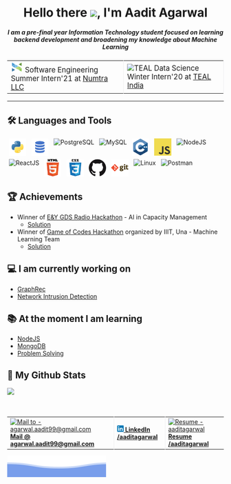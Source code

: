 <h1 align=center > Hello there <img src="https://media.giphy.com/media/hvRJCLFzcasrR4ia7z/giphy.gif" width="25px">, I'm <b>Aadit Agarwal</b></h1>

<h5 align=center >
I am a pre-final year Information Technology student focused on learning backend development and broadening my knowledge about Machine Learning
</h5>

<table align="center" style="font-size:1.2em;">
  <tr>
    <td style="border-right: 1px solid #eeeeef;"><img alt="Numtra" title="Numtra" height="25" src="./assets/numtra.png"> Software Engineering Summer Intern'21 at </a> <a href="https://numtra.com/">Numtra LLC</a> </td>
    <td style="border-right: 1px solid #eeeeef;"><img alt="TEAL" title="TEAL" height="20" src="https://www.tealindia.in/teal_assets/branding/teal_logo_dark.svg"> Data Science Winter Intern'20 at </a> <a href="https://www.tealindia.in/">TEAL India</a> </td>
  </tr>
</table>

<hr>

## 🛠 Languages and Tools

<p>
  <img src="https://raw.githubusercontent.com/github/explore/80688e429a7d4ef2fca1e82350fe8e3517d3494d/topics/python/python.png" alt="Python" height="40" style="vertical-align:top; margin:4px">
  <img src="https://raw.githubusercontent.com/github/explore/80688e429a7d4ef2fca1e82350fe8e3517d3494d/topics/sql/sql.png" alt="SQL" height="40" style="vertical-align:top; margin:4px">
  <img src="https://www.postgresql.org/media/img/about/press/elephant.png" alt="PostgreSQL" height="40" style="vertical-align:top; margin:4px">
  <img src="https://d1.awsstatic.com/asset-repository/products/amazon-rds/1024px-MySQL.ff87215b43fd7292af172e2a5d9b844217262571.png" alt="MySQL" height="40" style="vertical-align:top; margin:4px">
  <img src="https://raw.githubusercontent.com/github/explore/80688e429a7d4ef2fca1e82350fe8e3517d3494d/topics/cpp/cpp.png" alt="Cpp" height="40" style="vertical-align:top; margin:4px">
  <img src="https://raw.githubusercontent.com/github/explore/80688e429a7d4ef2fca1e82350fe8e3517d3494d/topics/javascript/javascript.png" alt="JavaScript" height="40" style="vertical-align:top; margin:4px">
  <img src="https://icon2.cleanpng.com/20180425/xeq/kisspng-node-js-javascript-web-application-express-js-comp-5ae0f84de7b809.1939946215246930699491.jpg" alt="NodeJS" height="40" style="vertical-align:top; margin:4px">
  <img src="https://www.pngitem.com/pimgs/m/664-6644509_icon-react-js-logo-hd-png-download.png" alt="ReactJS" height="40" style="vertical-align:top; margin:4px">
  <img src="https://raw.githubusercontent.com/github/explore/80688e429a7d4ef2fca1e82350fe8e3517d3494d/topics/html/html.png" alt="Html" height="40" style="vertical-align:top; margin:4px">
  <img src="https://raw.githubusercontent.com/github/explore/80688e429a7d4ef2fca1e82350fe8e3517d3494d/topics/css/css.png" alt="Css" height="40" style="vertical-align:top; margin:4px">
  <img src="https://raw.githubusercontent.com/github/explore/78df643247d429f6cc873026c0622819ad797942/topics/github/github.png" alt="Github" height="40" style="vertical-align:top; margin:4px">
  <img src="https://raw.githubusercontent.com/github/explore/80688e429a7d4ef2fca1e82350fe8e3517d3494d/topics/git/git.png" alt="Git" height="40" style="vertical-align:top; margin:4px">
  <img src="https://assets.stickpng.com/images/58480e82cef1014c0b5e4927.png" alt="Linux" height="40" style="vertical-align:top; margin:4px">
  <img src="https://res.cloudinary.com/postman/image/upload/t_team_logo/v1629869194/team/2893aede23f01bfcbd2319326bc96a6ed0524eba759745ed6d73405a3a8b67a8" alt="Postman" height="40" style="vertical-align:top; margin:4px">

## 🏆 Achievements
- Winner of  [E&Y GDS Radio Hackathon](https://www.credit-suisse.com/pwp/hr/en/codingchallenge/#/) - AI in Capacity Management
  - [Solution](https://github.com/aaditagarwal/Fitment-Predictor)
- Winner of [Game of Codes Hackathon](https://p.lodz.pl/arch/pl/studenci-pl-zaprojektowali-mobilne-aplikacje) organized by IIIT, Una - Machine Learning Team
  - [Solution](https://github.com/aaditagarwal/ActiveNet)

## 💻 I am currently working on

- [GraphRec](https://github.com/aaditagarwal/Graphrec)
- [Network Intrusion Detection](https://github.com/aaditagarwal/NetIntruder)

## 📚 At the moment I am learning
- [NodeJS](https://nodejs.org/en/)
- [MongoDB](https://www.mongodb.com/)
- [Problem Solving](https://practice.geeksforgeeks.org/courses/dsa-self-paced)

## 🏅 My Github Stats

<div>

 <img src="https://github-readme-stats.vercel.app/api?username=aaditagarwal&count_private=true&show_icons=true&theme=prussian">
 

 <!-- <img  src="https://github-readme-stats.vercel.app/api/top-langs/?username=aaditagarwal&count_private=true&show_icons=true&theme=prussian"> -->

</div>
</br>
</br>
<table align="center">
  <tr>
    <td style="border-right: 1px solid #eeeeef;"><a href="agarwal.aadit99@gmail.com"><img alt="Mail to - agarwal.aadit99@gmail.com" title="Mail to - agarwal.aadit99@gmail.com" height="15" width="15" src="https://toppng.com/uploads/preview/mail-logo-gmail-logo-2018-11562993752ysgnopnnhx.png"> <b> Mail @ agarwal.aadit99@gmail.com</b></a></td>
    <td style="border-right: 1px solid #eeeeef;"><a href="https://linkedin.com/in/aaditagarwal"><img alt="LinkedIn - /aaditagarwal" title="LinkedIn - /aaditagarwal" height="15" width="15" src="assets/linkedin.svg"><b> LinkedIn /aaditagarwal</b></a></td>
    <td ><a href="https://bit.ly/aaditagarwal_resume"><img alt="Resume - aaditagarwal" title="Resume - aaditagarwal" height="15" width="15" src="https://cdn.iconscout.com/icon/free/png-256/resume-1956282-1650445.png"><b> Resume /aaditagarwal</b></a></td>
  </tr>
</table>


![Aadit Agarwal](./assets/bottom_header.svg)
